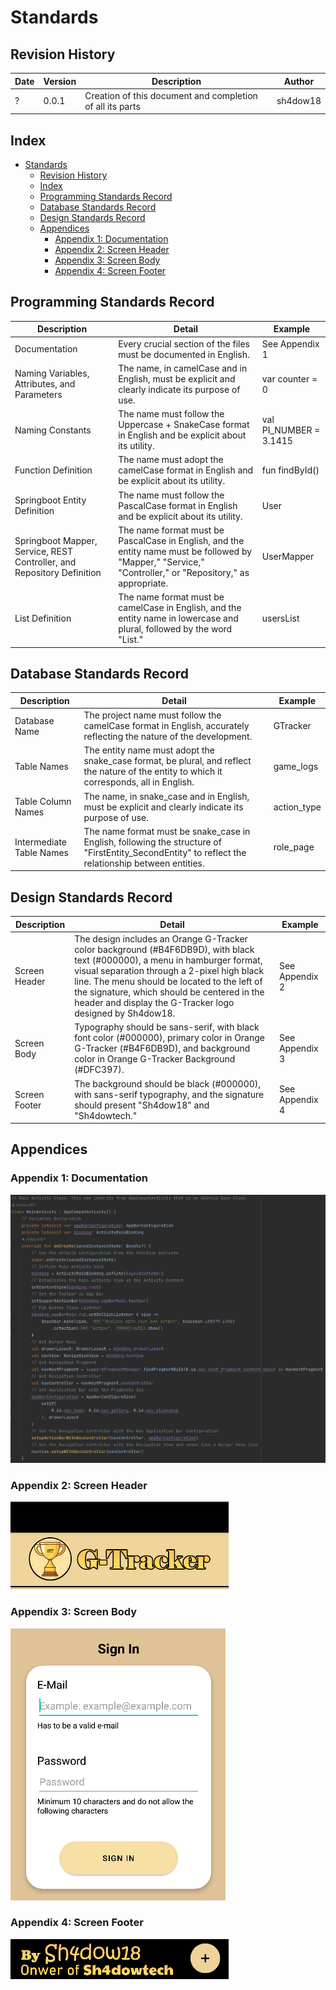 # Standards

## Revision History

| Date | Version | Description | Author |
| ----- | ------- | ----------- | ----- |
| ? | 0.0.1 | Creation of this document and completion of all its parts | sh4dow18 |

## Index

- [Standards](#standards)
  - [Revision History](#revision-history)
  - [Index](#index)
  - [Programming Standards Record](#programming-standards-record)
  - [Database Standards Record](#database-standards-record)
  - [Design Standards Record](#design-standards-record)
  - [Appendices](#appendices)
    - [Appendix 1: Documentation](#appendix-1-documentation)
    - [Appendix 2: Screen Header](#appendix-2-screen-header)
    - [Appendix 3: Screen Body](#appendix-3-screen-body)
    - [Appendix 4: Screen Footer](#appendix-4-screen-footer)

## Programming Standards Record

| Description | Detail | Example |
| ----------- | ------- | ------- |
| Documentation | Every crucial section of the files must be documented in English. | See Appendix 1 |
| Naming Variables, Attributes, and Parameters | The name, in camelCase and in English, must be explicit and clearly indicate its purpose of use. | var counter = 0 |
| Naming Constants | The name must follow the Uppercase + SnakeCase format in English and be explicit about its utility. | val PI_NUMBER = 3.1415 |
| Function Definition | The name must adopt the camelCase format in English and be explicit about its utility. | fun findById() |
| Springboot Entity Definition | The name must follow the PascalCase format in English and be explicit about its utility. | User |
| Springboot Mapper, Service, REST Controller, and Repository Definition | The name format must be PascalCase in English, and the entity name must be followed by "Mapper," "Service," "Controller," or "Repository," as appropriate. | UserMapper |
| List Definition | The name format must be camelCase in English, and the entity name in lowercase and plural, followed by the word "List." | usersList |

## Database Standards Record

| Description | Detail | Example |
| ----------- | ------- | ------- |
| Database Name | The project name must follow the camelCase format in English, accurately reflecting the nature of the development. | GTracker |
| Table Names | The entity name must adopt the snake_case format, be plural, and reflect the nature of the entity to which it corresponds, all in English. | game_logs |
| Table Column Names | The name, in snake_case and in English, must be explicit and clearly indicate its purpose of use. | action_type |
| Intermediate Table Names | The name format must be snake_case in English, following the structure of "FirstEntity_SecondEntity" to reflect the relationship between entities. | role_page |

## Design Standards Record

| Description | Detail | Example |
| ----------- | ------- | ------- |
| Screen Header | The design includes an Orange G-Tracker color background (#B4F6DB9D), with black text (#000000), a menu in hamburger format, visual separation through a 2-pixel high black line. The menu should be located to the left of the signature, which should be centered in the header and display the G-Tracker logo designed by Sh4dow18. | See Appendix 2 |
| Screen Body | Typography should be sans-serif, with black font color (#000000), primary color in Orange G-Tracker (#B4F6DB9D), and background color in Orange G-Tracker Background (#DFC397). | See Appendix 3 |
| Screen Footer | The background should be black (#000000), with sans-serif typography, and the signature should present "Sh4dow18" and "Sh4dowtech." | See Appendix 4 |

## Appendices

### Appendix 1: Documentation

![G-Tracker-Docs](/Images/G-Tracker-Docs.png)

### Appendix 2: Screen Header

![G-Tracker-Header](/Images/G-Tracker-Header.png)

### Appendix 3: Screen Body

![G-Tracker-Body](/Images/G-Tracker-Body.png)

### Appendix 4: Screen Footer

![G-Tracker-Footer](/Images/G-Tracker-Footer.png)
